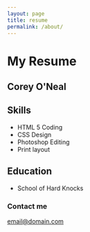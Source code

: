```yaml
---
layout: page
title: resume
permalink: /about/
---
```


<h1> My Resume</h1>
<h2>Corey O'Neal</h2>


<h2>Skills</h2>

<ul>
  <li>HTML 5 Coding</li>
  <li>CSS Design</li>
  <li>Photoshop Editing</li>
  <li>Print layout</li>
</ul>

<h2>Education</h2>

<ul>
  <li>School of Hard Knocks</li>
</ul>

### Contact me

[email@domain.com](mailto:email@domain.com)
